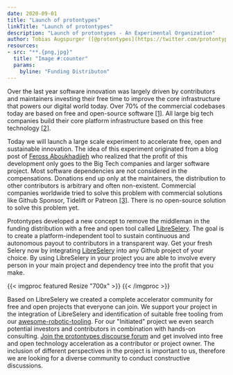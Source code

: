 ```yaml
---
date: 2020-09-01
title: "Launch of protontypes"
linkTitle: "Launch of protontypes"
description: "Launch of protontypes - An Experimental Organization"
author: Tobias Augspurger ([@protontypes](https://twitter.com/protontypes))
resources:
- src: "**.{png,jpg}"
  title: "Image #:counter"  
  params:
    byline: "Funding Distributon"
---
```


Over the last year software innovation was largely driven by contributors and maintainers investing their free time to improve the core infrastructure that powers our digital world today. Over 70% of the commercial codebases today are based on free and open-source software [[1]](https://www.synopsys.com/blogs/software-security/5-open-source-trends-2020-ossra/). All large big tech companies build their core platform infrastructure based on this free technology [[2]](https://www.techrepublic.com/article/whats-really-behind-microsofts-love-of-open-source/).

Today we will launch a large scale experiment to accelerate free, open and sustainable innovation. The idea of this experiment originated from a blog post of [Feross Aboukhadijeh](https://feross.org/funding-experiment-recap/) who realized that the profit of this development only goes to the Big Tech companies and larger software project. Most software dependencies are not considered in the compensations. Donations end up only at the maintainers, the distribution to other contributors is arbitrary and often non-existent. Commercial companies worldwide tried to solve this problem with commercial solutions like Github Sponsor, Tidelift or Patreon [[3]](https://www.oss.fund/all/). There is no open-source solution to solve this problem yet.

Protontypes developed a new concept to remove the middleman in the funding distribution with a free and open tool called [LibreSelery](https://github.com/protontypes/libreselery). The goal is to create a platform-independent tool to sustain continuous and autonomous payout to contributors in a transparent way. Get your fresh Selery now by integrating [LibreSelery](https://github.com/protontypes/libreselery) into any Github project of your choice. By using LibreSelery in your project you are able to involve every person in your main project and dependency tree into the profit that you make.

{{< imgproc featured Resize "700x" >}}
{{< /imgproc >}}

Based on LibreSelery we created a complete accelerator community for free and open projects that everyone can join. We support your project in the integration of LibreSelery and identification of suitable free tooling from our [awesome-robotic-tooling](https://github.com/protontypes/awesome-robotic-tooling). For our "Initiated" project we even search potential investors and contributors in combination with hands-on consulting. [Join the protontypes discourse forum](https://discourse.protontypes.eu/) and get involved into free and open technology acceleration as a contributor or project owner. The inclusion of different perspectives in the project is important to us, therefore we are looking for a diverse community to conduct constructive discussions.





